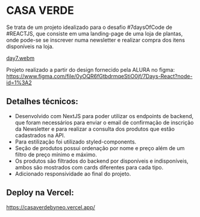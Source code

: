 # CASA VERDE 
Se trata de um projeto idealizado para o desafio #7daysOfCode de #REACTJS, que consiste em uma landing-page de uma loja de plantas, onde pode-se se inscrever numa newsletter e realizar compra dos itens disponíveis na loja.<br>

[day7.webm](https://user-images.githubusercontent.com/16579699/182494907-45cf6499-8064-44ac-be31-66e3d961e592.webm)

Projeto realizado a partir do design fornecido pela ALURA no figma:<br>
https://www.figma.com/file/0yOQR6fGtbdrmqeStiO0jf/7Days-React?node-id=1%3A2
<br>

## Detalhes técnicos:

- Desenvolvido com NextJS para poder utilizar os endpoints de backend, que foram necessários para enviar o email de confirmação de inscrição da Newsletter e para realizar a consulta dos produtos que estão cadastrados na API.
- Para estilização foi utilizado styled-components.
- Seção de produtos possui ordenação por nome e preço além de um filtro de preço mínimo e máximo.
- Os produtos são filtrados do backend por disponíveis e indisponíveis, ambos são mostrados com cards diferentes para cada tipo.
- Adicionado responsividade ao final do projeto.

## Deploy na Vercel:
https://casaverdebyneo.vercel.app/



